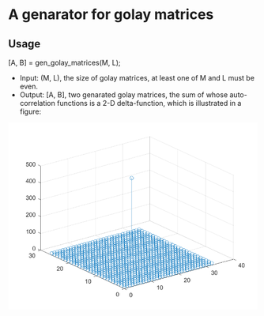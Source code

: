 # A genarator for golay matrices
## Usage
  [A, B] = gen_golay_matrices(M, L);
  - Input: 
  (M, L), the size of golay matrices, at least one of M and L must be even.
  - Output: 
  [A, B], two genarated golay matrices, the sum of whose auto-correlation functions is a 2-D delta-function, which is illustrated in a figure:
  
  ![14_17](./14_17.png)
